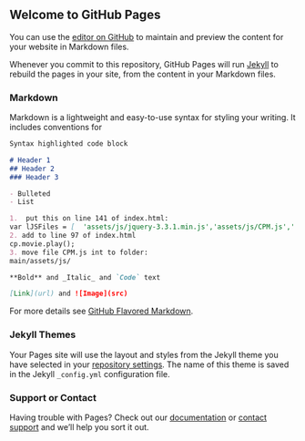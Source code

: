 ## Welcome to GitHub Pages

You can use the [editor on GitHub](https://github.com/agribble/agribble.github.io/edit/master/README.md) to maintain and preview the content for your website in Markdown files.

Whenever you commit to this repository, GitHub Pages will run [Jekyll](https://jekyllrb.com/) to rebuild the pages in your site, from the content in your Markdown files.

### Markdown

Markdown is a lightweight and easy-to-use syntax for styling your writing. It includes conventions for

```markdown
Syntax highlighted code block

# Header 1
## Header 2
### Header 3

- Bulleted
- List

1.  put this on line 141 of index.html:
var lJSFiles = [  'assets/js/jquery-3.3.1.min.js','assets/js/CPM.js','../js_libs/cgee-timeout.js','../js_libs/jquery.touchSwipe.min.js','../js_libs/oyster-swipe-script.js'];
2. add to line 97 of index.html
cp.movie.play();
3. move file CPM.js int to folder:
main/assets/js/

**Bold** and _Italic_ and `Code` text

[Link](url) and ![Image](src)
```

For more details see [GitHub Flavored Markdown](https://guides.github.com/features/mastering-markdown/).

### Jekyll Themes

Your Pages site will use the layout and styles from the Jekyll theme you have selected in your [repository settings](https://github.com/agribble/agribble.github.io/settings). The name of this theme is saved in the Jekyll `_config.yml` configuration file.

### Support or Contact

Having trouble with Pages? Check out our [documentation](https://help.github.com/categories/github-pages-basics/) or [contact support](https://github.com/contact) and we’ll help you sort it out.
